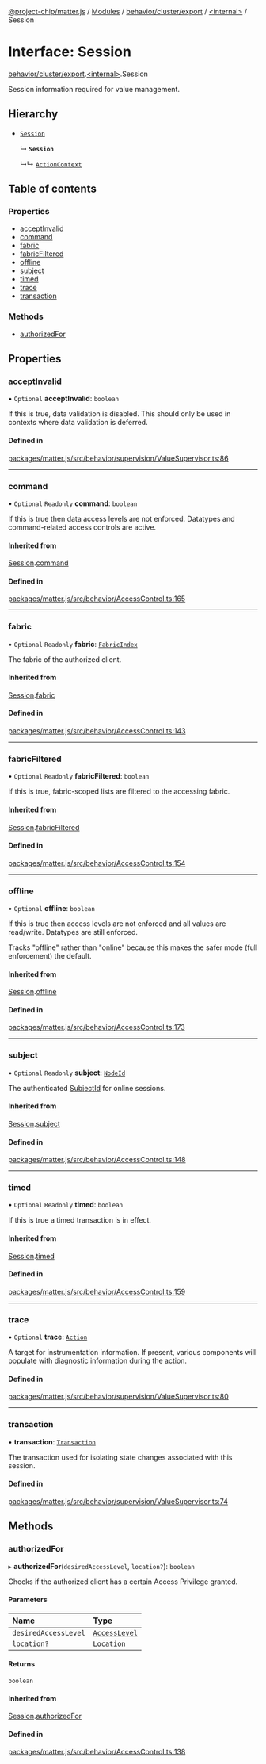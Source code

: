 [@project-chip/matter.js](../README.md) / [Modules](../modules.md) / [behavior/cluster/export](../modules/behavior_cluster_export.md) / [\<internal\>](../modules/behavior_cluster_export._internal_.md) / Session

# Interface: Session

[behavior/cluster/export](../modules/behavior_cluster_export.md).[\<internal\>](../modules/behavior_cluster_export._internal_.md).Session

Session information required for value management.

## Hierarchy

- [`Session`](behavior_export.AccessControl.Session.md)

  ↳ **`Session`**

  ↳↳ [`ActionContext`](behavior_cluster_export._internal_.ActionContext.md)

## Table of contents

### Properties

- [acceptInvalid](behavior_cluster_export._internal_.Session.md#acceptinvalid)
- [command](behavior_cluster_export._internal_.Session.md#command)
- [fabric](behavior_cluster_export._internal_.Session.md#fabric)
- [fabricFiltered](behavior_cluster_export._internal_.Session.md#fabricfiltered)
- [offline](behavior_cluster_export._internal_.Session.md#offline)
- [subject](behavior_cluster_export._internal_.Session.md#subject)
- [timed](behavior_cluster_export._internal_.Session.md#timed)
- [trace](behavior_cluster_export._internal_.Session.md#trace)
- [transaction](behavior_cluster_export._internal_.Session.md#transaction)

### Methods

- [authorizedFor](behavior_cluster_export._internal_.Session.md#authorizedfor)

## Properties

### acceptInvalid

• `Optional` **acceptInvalid**: `boolean`

If this is true, data validation is disabled.  This should only be used in contexts where data validation is
deferred.

#### Defined in

[packages/matter.js/src/behavior/supervision/ValueSupervisor.ts:86](https://github.com/project-chip/matter.js/blob/904d0c9b952b91f28a21803759c5e5c66ee4d272/packages/matter.js/src/behavior/supervision/ValueSupervisor.ts#L86)

___

### command

• `Optional` `Readonly` **command**: `boolean`

If this is true then data access levels are not enforced.  Datatypes and command-related access controls are
active.

#### Inherited from

[Session](behavior_export.AccessControl.Session.md).[command](behavior_export.AccessControl.Session.md#command)

#### Defined in

[packages/matter.js/src/behavior/AccessControl.ts:165](https://github.com/project-chip/matter.js/blob/904d0c9b952b91f28a21803759c5e5c66ee4d272/packages/matter.js/src/behavior/AccessControl.ts#L165)

___

### fabric

• `Optional` `Readonly` **fabric**: [`FabricIndex`](../modules/datatype_export.md#fabricindex)

The fabric of the authorized client.

#### Inherited from

[Session](behavior_export.AccessControl.Session.md).[fabric](behavior_export.AccessControl.Session.md#fabric)

#### Defined in

[packages/matter.js/src/behavior/AccessControl.ts:143](https://github.com/project-chip/matter.js/blob/904d0c9b952b91f28a21803759c5e5c66ee4d272/packages/matter.js/src/behavior/AccessControl.ts#L143)

___

### fabricFiltered

• `Optional` `Readonly` **fabricFiltered**: `boolean`

If this is true, fabric-scoped lists are filtered to the accessing
fabric.

#### Inherited from

[Session](behavior_export.AccessControl.Session.md).[fabricFiltered](behavior_export.AccessControl.Session.md#fabricfiltered)

#### Defined in

[packages/matter.js/src/behavior/AccessControl.ts:154](https://github.com/project-chip/matter.js/blob/904d0c9b952b91f28a21803759c5e5c66ee4d272/packages/matter.js/src/behavior/AccessControl.ts#L154)

___

### offline

• `Optional` **offline**: `boolean`

If this is true then access levels are not enforced and all values are read/write.  Datatypes are still
enforced.

Tracks "offline" rather than "online" because this makes the safer mode (full enforcement) the default.

#### Inherited from

[Session](behavior_export.AccessControl.Session.md).[offline](behavior_export.AccessControl.Session.md#offline)

#### Defined in

[packages/matter.js/src/behavior/AccessControl.ts:173](https://github.com/project-chip/matter.js/blob/904d0c9b952b91f28a21803759c5e5c66ee4d272/packages/matter.js/src/behavior/AccessControl.ts#L173)

___

### subject

• `Optional` `Readonly` **subject**: [`NodeId`](../modules/datatype_export.md#nodeid)

The authenticated [SubjectId](../modules/datatype_export.md#subjectid) for online sessions.

#### Inherited from

[Session](behavior_export.AccessControl.Session.md).[subject](behavior_export.AccessControl.Session.md#subject)

#### Defined in

[packages/matter.js/src/behavior/AccessControl.ts:148](https://github.com/project-chip/matter.js/blob/904d0c9b952b91f28a21803759c5e5c66ee4d272/packages/matter.js/src/behavior/AccessControl.ts#L148)

___

### timed

• `Optional` `Readonly` **timed**: `boolean`

If this is true a timed transaction is in effect.

#### Inherited from

[Session](behavior_export.AccessControl.Session.md).[timed](behavior_export.AccessControl.Session.md#timed)

#### Defined in

[packages/matter.js/src/behavior/AccessControl.ts:159](https://github.com/project-chip/matter.js/blob/904d0c9b952b91f28a21803759c5e5c66ee4d272/packages/matter.js/src/behavior/AccessControl.ts#L159)

___

### trace

• `Optional` **trace**: [`Action`](behavior_cluster_export._internal_.Action.md)

A target for instrumentation information.  If present, various components will populate with diagnostic
information during the action.

#### Defined in

[packages/matter.js/src/behavior/supervision/ValueSupervisor.ts:80](https://github.com/project-chip/matter.js/blob/904d0c9b952b91f28a21803759c5e5c66ee4d272/packages/matter.js/src/behavior/supervision/ValueSupervisor.ts#L80)

___

### transaction

• **transaction**: [`Transaction`](behavior_export._internal_.Transaction-1.md)

The transaction used for isolating state changes associated with this session.

#### Defined in

[packages/matter.js/src/behavior/supervision/ValueSupervisor.ts:74](https://github.com/project-chip/matter.js/blob/904d0c9b952b91f28a21803759c5e5c66ee4d272/packages/matter.js/src/behavior/supervision/ValueSupervisor.ts#L74)

## Methods

### authorizedFor

▸ **authorizedFor**(`desiredAccessLevel`, `location?`): `boolean`

Checks if the authorized client has a certain Access Privilege granted.

#### Parameters

| Name | Type |
| :------ | :------ |
| `desiredAccessLevel` | [`AccessLevel`](../enums/cluster_export.AccessLevel.md) |
| `location?` | [`Location`](behavior_export.AccessControl.Location.md) |

#### Returns

`boolean`

#### Inherited from

[Session](behavior_export.AccessControl.Session.md).[authorizedFor](behavior_export.AccessControl.Session.md#authorizedfor)

#### Defined in

[packages/matter.js/src/behavior/AccessControl.ts:138](https://github.com/project-chip/matter.js/blob/904d0c9b952b91f28a21803759c5e5c66ee4d272/packages/matter.js/src/behavior/AccessControl.ts#L138)
